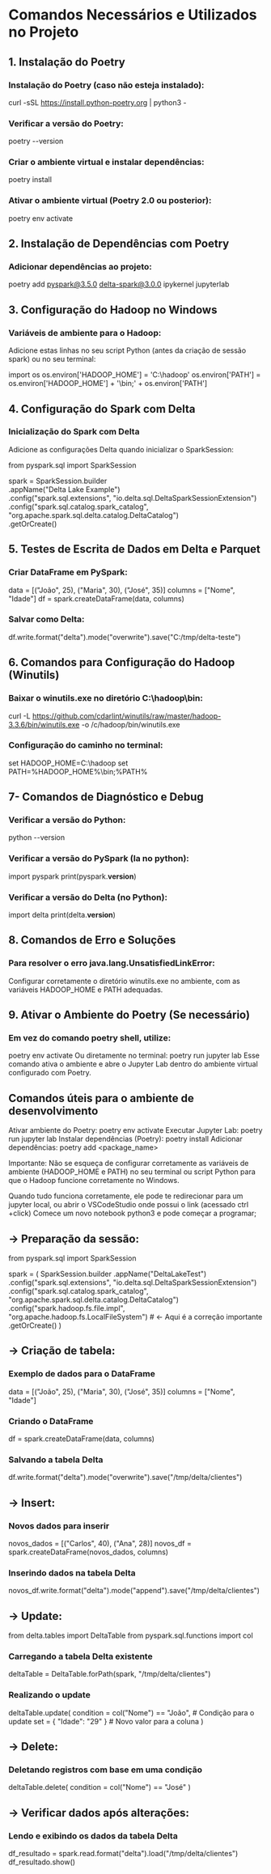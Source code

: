 
# Comandos Necessários e Utilizados no Projeto

## 1. Instalação do Poetry

### Instalação do Poetry (caso não esteja instalado):
  curl -sSL https://install.python-poetry.org | python3 -

### Verificar a versão do Poetry:
  poetry --version

### Criar o ambiente virtual e instalar dependências: 
  poetry install

### Ativar o ambiente virtual (Poetry 2.0 ou posterior): 
  poetry env activate


## 2. Instalação de Dependências com Poetry

### Adicionar dependências ao projeto: 
  poetry add pyspark@3.5.0 delta-spark@3.0.0 ipykernel jupyterlab

## 3. Configuração do Hadoop no Windows

### Variáveis de ambiente para o Hadoop:
Adicione estas linhas no seu script Python (antes da criação de sessão spark) ou no seu terminal:

  import os
  os.environ['HADOOP_HOME'] = 'C:\hadoop'
  os.environ['PATH'] = os.environ['HADOOP_HOME'] + '\bin;' + os.environ['PATH']

## 4. Configuração do Spark com Delta

### Inicialização do Spark com Delta
Adicione as configurações Delta quando inicializar o SparkSession:

from pyspark.sql import SparkSession

spark = SparkSession.builder \
    .appName("Delta Lake Example") \
    .config("spark.sql.extensions", "io.delta.sql.DeltaSparkSessionExtension") \
    .config("spark.sql.catalog.spark_catalog", "org.apache.spark.sql.delta.catalog.DeltaCatalog") \
    .getOrCreate()

## 5. Testes de Escrita de Dados em Delta e Parquet

### Criar DataFrame em PySpark:  
  data = [("João", 25), ("Maria", 30), ("José", 35)]
  columns = ["Nome", "Idade"]
  df = spark.createDataFrame(data, columns)

### Salvar como Delta:  
  df.write.format("delta").mode("overwrite").save("C:/tmp/delta-teste")

## 6. Comandos para Configuração do Hadoop (Winutils)

### Baixar o winutils.exe no diretório C:\hadoop\bin:
  curl -L https://github.com/cdarlint/winutils/raw/master/hadoop-3.3.6/bin/winutils.exe -o /c/hadoop/bin/winutils.exe

### Configuração do caminho no terminal:
  set HADOOP_HOME=C:\hadoop
  set PATH=%HADOOP_HOME%\bin;%PATH%

## 7- Comandos de Diagnóstico e Debug

### Verificar a versão do Python:
  python --version

### Verificar a versão do PySpark (la no python):
  import pyspark
  print(pyspark.__version__)

### Verificar a versão do Delta (no Python):  
  import delta
  print(delta.__version__)

## 8. Comandos de Erro e Soluções

### Para resolver o erro java.lang.UnsatisfiedLinkError:
  Configurar corretamente o diretório winutils.exe no ambiente, com as variáveis HADOOP_HOME e PATH adequadas.

## 9. Ativar o Ambiente do Poetry (Se necessário)

### Em vez do comando poetry shell, utilize: 
  poetry env activate
Ou diretamente no terminal:
  poetry run jupyter lab
Esse comando ativa o ambiente e abre o Jupyter Lab dentro do ambiente virtual configurado com Poetry.

## Comandos úteis para o ambiente de desenvolvimento
  Ativar ambiente do Poetry: poetry env activate
  Executar Jupyter Lab: poetry run jupyter lab
  Instalar dependências (Poetry): poetry install
  Adicionar dependências: poetry add <package_name>

Importante: Não se esqueça de configurar corretamente as variáveis de ambiente (HADOOP_HOME e PATH) no seu terminal ou script Python para que o Hadoop funcione corretamente no Windows.

Quando tudo funciona corretamente, ele pode te redirecionar para um jupyter local, ou abrir o VSCodeStudio onde possui o link (acessado ctrl +click)
Comece um novo notebook python3 e pode começar a programar;

## -> Preparação da sessão:

from pyspark.sql import SparkSession

spark = (
    SparkSession.builder
    .appName("DeltaLakeTest")
    .config("spark.sql.extensions", "io.delta.sql.DeltaSparkSessionExtension")
    .config("spark.sql.catalog.spark_catalog", "org.apache.spark.sql.delta.catalog.DeltaCatalog")
    .config("spark.hadoop.fs.file.impl", "org.apache.hadoop.fs.LocalFileSystem")  # <- Aqui é a correção importante
    .getOrCreate()
)

## -> Criação de tabela: 

### Exemplo de dados para o DataFrame
data = [("João", 25), ("Maria", 30), ("José", 35)]
columns = ["Nome", "Idade"]

### Criando o DataFrame
df = spark.createDataFrame(data, columns)

### Salvando a tabela Delta
df.write.format("delta").mode("overwrite").save("/tmp/delta/clientes")

## -> Insert:

### Novos dados para inserir
novos_dados = [("Carlos", 40), ("Ana", 28)]
novos_df = spark.createDataFrame(novos_dados, columns)

### Inserindo dados na tabela Delta
novos_df.write.format("delta").mode("append").save("/tmp/delta/clientes")

## -> Update:

from delta.tables import DeltaTable
from pyspark.sql.functions import col

### Carregando a tabela Delta existente
deltaTable = DeltaTable.forPath(spark, "/tmp/delta/clientes")

### Realizando o update
deltaTable.update(
    condition = col("Nome") == "João",  # Condição para o update
    set = { "Idade": "29" }  # Novo valor para a coluna
)

## -> Delete:

### Deletando registros com base em uma condição
deltaTable.delete(
    condition = col("Nome") == "José"
)

## -> Verificar dados após alterações: 

### Lendo e exibindo os dados da tabela Delta
df_resultado = spark.read.format("delta").load("/tmp/delta/clientes")
df_resultado.show()
